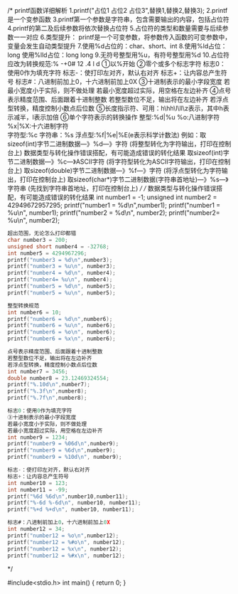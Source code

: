 /*
					            printf函数详细解析
1.printf("占位1 占位2 占位3",替换1,替换2,替换3);
2.printf是一个变参函数
3.printf第一个参数是字符串，包含需要输出的内容，包括占位符
4.printf的第二及后续参数将依次替换占位符
5.占位符的类型和数量需要与后续参数一一对应
6.类型提升：
	printf是一个可变参数，将参数传入函数的可变参数中，变量会发生自动类型提升
7.使用%d占位的：char、short、int
8.使用%ld占位：long    使用%lld占位：long long
9.无符号整型用%u，有符号整型用%d
10.占位符应改为转换规范:%	-+0#	12  	.4	  l	   d
①以%开始
②零个或多个标志字符
标志0：使用0作为填充字符
标志-：使打印左对齐，默认右对齐
标志+：让内容总产生符号
标志#：八进制前加上0，十六进制前加上0X
③十进制表示的最小字段宽度
若最小宽度小于实际，则不做处理
若最小宽度超过实际，用空格在左边补齐
④点号表示精度范围、后面跟着十进制整数
  若整型数位不足，输出将在左边补齐
  若浮点型转换，精度控制小数点后位数
⑤长度指示符、可用：h\hh\l\ll\z表示，其中h表示减半，l表示加倍
⑥单个字符表示的转换操作         整型:%d|%u  %o:八进制字符    %x|%X:十六进制字符    
								 字符型:%c      字符串：%s 
								 浮点型:%f|%e|%E(e表示科学计数法)
                                 例如：取sizeof(int)字节二进制数据—》%d—》字符    (将整型转化为字符输出，打印在控制台上)
                                 数据类型与转化操作错误搭配，有可能造成错误的转化结果
								 取sizeof(int)字节二进制数据—》%c—》ASCII字符    (将字符型转化为ASCII字符输出，打印在控制台上)
								 取sizeof(double)字节二进制数据—》%f—》字符    (将浮点型转化为字符输出，打印在控制台上)
								 取sizeof(char*)字节二进制数据(字符串首地址)—》%s—》字符串    (先找到字符串首地址，打印在控制台上)
	 */
/*
	数据类型与转化操作错误搭配，有可能造成错误的转化结果
	int number1 = -1;
	unsigned int number2 = 42949672957295;
	printf("number1 = %d\n",number1);
	printf("number1 = %u\n", number1);
	printf("number2 = %d\n", number2);
	printf("number2= %u\n", number2);

```c
超出范围，无论怎么打印都错
char number3 = 200;
unsigned short number4 = -32768;
int number5 = 4294967296;
printf("number3 = %d\n",number3);
printf("number3 = %u\n", number3);
printf("number4 = %d\n", number4);
printf("number4= %u\n", number4);
printf("number5 = %d\n", number5);
printf("number5 = %u\n", number5);

整型转换规范
int number6 = 10;
printf("number6 = %d\n",number6);
printf("number6 = %u\n", number6);
printf("number6 = %o\n", number6);
printf("number6 = %x\n", number6);

点号表示精度范围、后面跟着十进制整数
若整型数位不足，输出将在左边补齐
若浮点型转换，精度控制小数点后位数
int number7 = 3456;
double number8 = 23.12469324554;
printf("%.10d\n",number7);
printf("%.3f\n",number8);
printf("%.7f\n",number8);

标志0：使用0作为填充字符
③十进制表示的最小字段宽度
若最小宽度小于实际，则不做处理
若最小宽度超过实际，用空格在左边补齐
int number9 = 1234;
printf("number9 = %06d\n",number9);
printf("number9 = %6d\n",number9);
printf("number9 = %10d\n", number9);

标志-：使打印左对齐，默认右对齐
标志+：让内容总产生符号
int number10 = 123;
int number11 = -99;
printf("%6d %6d\n",number10,number11);
printf("%-6d %-6d\n", number10, number11);
printf("%+d %+d\n", number10, number11);

标志#：八进制前加上0，十六进制前加上0X
int number12 = 34;
printf("number12 = %o\n",number12);
printf("number12 = %#o\n", number12);
printf("number12 = %x\n", number12);
printf("number12 = %#x\n", number12);
```
*/

#include<stdio.h>
int main()
{
	return 0;
}